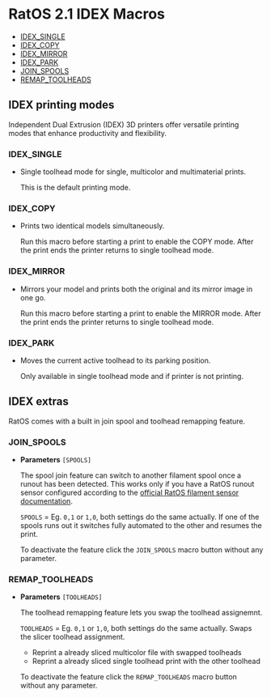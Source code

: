 # RatOS 2.1 IDEX Macros

- [IDEX_SINGLE]()
- [IDEX_COPY]()
- [IDEX_MIRROR]()
- [IDEX_PARK]()
- [JOIN_SPOOLS]()
- [REMAP_TOOLHEADS]()


## IDEX printing modes

Independent Dual Extrusion (IDEX) 3D printers offer versatile printing modes that enhance productivity and flexibility.

### IDEX_SINGLE

- Single toolhead mode for single, multicolor and multimaterial prints.

	This is the default printing mode.	

### IDEX_COPY

- Prints two identical models simultaneously.

	Run this macro before starting a print to enable the COPY mode. After the print ends the printer returns to single toolhead mode.

### IDEX_MIRROR

- Mirrors your model and prints both the original and its mirror image in one go.

	Run this macro before starting a print to enable the MIRROR mode.  After the print ends the printer returns to single toolhead mode.

### IDEX_PARK

- Moves the current active toolhead to its parking position.

	Only available in single toolhead mode and if printer is not printing.

## IDEX extras

RatOS comes with a built in join spool and toolhead remapping feature.

### JOIN_SPOOLS
- **Parameters** `[SPOOLS]`

    The spool join feature can switch to another filament spool once a runout has been detected. This works only if you have a RatOS runout sensor configured according to the [official RatOS filament sensor documentation](filament_sensors.md). 

	`SPOOLS` = Eg. `0,1` or `1,0`, both settings do the same actually. If one of the spools runs out it switches fully automated to the other and resumes the print.

	To deactivate the feature click the `JOIN_SPOOLS` macro button without any parameter.
	

### REMAP_TOOLHEADS
- **Parameters** `[TOOLHEADS]`

	The toolhead remapping feature lets you swap the toolhead assignemnt.

	`TOOLHEADS` = Eg. `0,1` or `1,0`, both settings do the same actually. Swaps the slicer toolhead assignment.

	- Reprint a already sliced multicolor file with swapped toolheads
	- Reprint a already sliced single toolhead print with the other toolhead

	To deactivate the feature click the `REMAP_TOOLHEADS` macro button without any parameter.
